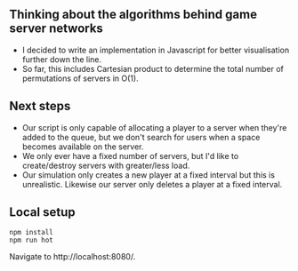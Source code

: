 ## Thinking about the algorithms behind game server networks
- I decided to write an implementation in Javascript for better visualisation further down the line.
- So far, this includes Cartesian product to determine the total number of permutations of servers in O(1).

## Next steps
- Our script is only capable of allocating a player to a server when they're added to the queue, but we don't search for users when a space becomes available on the server.
- We only ever have a fixed number of servers, but I'd like to create/destroy servers with greater/less load.
- Our simulation only creates a new player at a fixed interval but this is unrealistic. Likewise our server only deletes a player at a fixed interval.

## Local setup
```
npm install
npm run hot
```
Navigate to http://localhost:8080/.
